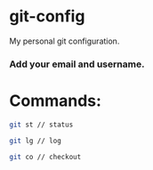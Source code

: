# git-config
My personal git configuration.


### Add your email and username.

# Commands:

```bash
git st // status
```
```bash
git lg // log
```
```bash
git co // checkout
```
